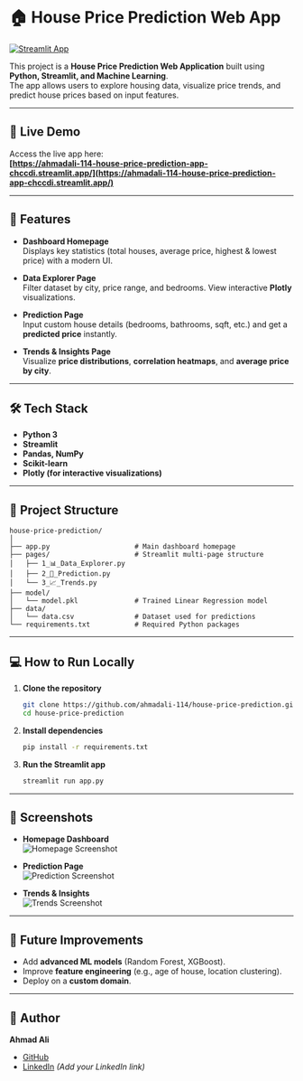 
# 🏠 House Price Prediction Web App

[![Streamlit App](https://img.shields.io/badge/Streamlit-Live%20App-brightgreen)](https://ahmadali-114-house-price-prediction-app-chccdi.streamlit.app/)

This project is a **House Price Prediction Web Application** built using **Python, Streamlit, and Machine Learning**.  
The app allows users to explore housing data, visualize price trends, and predict house prices based on input features.

---

## 🚀 **Live Demo**
Access the live app here:  
**[https://ahmadali-114-house-price-prediction-app-chccdi.streamlit.app/](https://ahmadali-114-house-price-prediction-app-chccdi.streamlit.app/)**

---

## 📌 **Features**
- **Dashboard Homepage**  
  Displays key statistics (total houses, average price, highest & lowest price) with a modern UI.

- **Data Explorer Page**  
  Filter dataset by city, price range, and bedrooms. View interactive **Plotly** visualizations.

- **Prediction Page**  
  Input custom house details (bedrooms, bathrooms, sqft, etc.) and get a **predicted price** instantly.

- **Trends & Insights Page**  
  Visualize **price distributions**, **correlation heatmaps**, and **average price by city**.

---

## 🛠 **Tech Stack**
- **Python 3**
- **Streamlit**
- **Pandas, NumPy**
- **Scikit-learn**
- **Plotly (for interactive visualizations)**

---

## 📂 **Project Structure**
```
house-price-prediction/
│
├── app.py                     # Main dashboard homepage
├── pages/                     # Streamlit multi-page structure
│   ├── 1_📊_Data_Explorer.py
│   ├── 2_🔮_Prediction.py
│   └── 3_📈_Trends.py
├── model/
│   └── model.pkl              # Trained Linear Regression model
├── data/
│   └── data.csv               # Dataset used for predictions
└── requirements.txt           # Required Python packages
```

---

## 💻 **How to Run Locally**
1. **Clone the repository**  
   ```bash
   git clone https://github.com/ahmadali-114/house-price-prediction.git
   cd house-price-prediction
   ```

2. **Install dependencies**  
   ```bash
   pip install -r requirements.txt
   ```

3. **Run the Streamlit app**  
   ```bash
   streamlit run app.py
   ```

---

## 📸 **Screenshots**
- **Homepage Dashboard**  
  ![Homepage Screenshot](screenshots/homepage.png)

- **Prediction Page**  
  ![Prediction Screenshot](screenshots/prediction.png)

- **Trends & Insights**  
  ![Trends Screenshot](screenshots/trends.png)

---

## 🔮 **Future Improvements**
- Add **advanced ML models** (Random Forest, XGBoost).
- Improve **feature engineering** (e.g., age of house, location clustering).
- Deploy on a **custom domain**.

---

## 👤 **Author**
**Ahmad Ali**  
- [GitHub](https://github.com/ahmadali-114)
- [LinkedIn](https://www.linkedin.com/) *(Add your LinkedIn link)*

